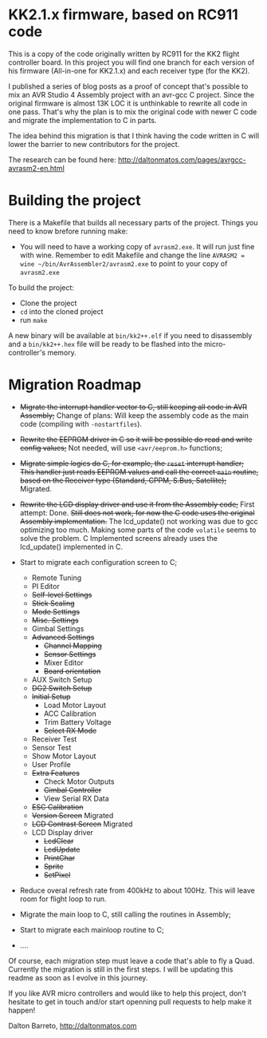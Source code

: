 # KK2.1.x firmware, based on RC911 code

This is a copy of the code originally written by RC911 for the KK2 flight controller board. In this project you will find one branch for each version of his firmware (All-in-one for KK2.1.x) and each receiver type (for the KK2).

I published a series of blog posts as a proof of concept that's possible to mix an AVR Studio 4 Assembly project with an avr-gcc C project. Since the original firmware is almost 13K LOC it is unthinkable to rewrite all code in one pass. That's why the plan is to mix the original code with newer C code and migrate the implementation to C in parts.

The idea behind this migration is that I think having the code written in C will lower the barrier to new contributors for the project.

The research can be found here: http://daltonmatos.com/pages/avrgcc-avrasm2-en.html 

# Building the project

There is a Makefile that builds all necessary parts of the project. Things you need to know brefore running make:

 * You will need to have a working copy of ``avrasm2.exe``. It will run just fine with wine. Remember to edit Makefile and change the line ``AVRASM2 = wine ~/bin/AvrAssembler2/avrasm2.exe`` to point to your copy of ``avrasm2.exe``

To build the project:
 * Clone the project
 * ``cd`` into the cloned project
 * run ``make``

A new binary will be available at ``bin/kk2++.elf`` if you need to disassembly and a ``bin/kk2++.hex`` file will be ready to be flashed into the micro-controller's memory.


# Migration Roadmap

 * ~~Migrate the interrupt handler vector to C, still keeping all code in AVR Assembly;~~ Change of plans: Will keep the assembly code as the main code (compiling with ``-nostartfiles``).
 * ~~Rewrite the EEPROM driver in C so it will be possible do read and write config values;~~ Not needed, will use ``<avr/eeprom.h>`` functions;
 * ~~Migrate simple logics do C, for example, the ``reset`` interrupt handler; This handler just reads EEPROM values and call the correct ``main`` routine, based on the Receiver type (Standard, CPPM, S.Bus, Satellite);~~ Migrated.
 * ~~Rewrite the LCD display driver and use it from the Assembly code;~~ First attempt: Done. ~~Still does not work, for now the C code uses the original Assembly implementation.~~ The lcd_update() not working was due to gcc optimizing too much. Making some parts of the code ``volatile`` seems to solve the problem. C Implemented screens already uses the lcd_update() implemented in C.
 * Start to migrate each configuration screen to C;

   * Remote Tuning
   * PI Editor
   * ~~Self-level Settings~~
   * ~~Stick Scaling~~
   * ~~Mode Settings~~
   * ~~Misc. Settings~~
   * Gimbal Settings
   * ~~Advanced Settings~~
     * ~~Channel Mapping~~
     * ~~Sensor Settings~~
     * Mixer Editor
     * ~~Board orientation~~
   * AUX Switch Setup
   * ~~DG2 Switch Setup~~
   * ~~Initial Setup~~
     * Load Motor Layout
     * ACC Calibration
     * Trim Battery Voltage
     * ~~Select RX Mode~~
   * Receiver Test
   * Sensor Test
   * Show Motor Layout
   * User Profile
   * ~~Extra Features~~
     * Check Motor Outputs
     * ~~Gimbal Controller~~
     * View Serial RX Data
   * ~~ESC Calibration~~
   * ~~Version Screen~~ Migrated
   * ~~LCD Contrast Screen~~ Migrated
   * LCD Display driver
     * ~~LcdClear~~
     * ~~LcdUpdate~~
     * ~~PrintChar~~
     * ~~Sprite~~
     * ~~SetPixel~~
 * Reduce overal refresh rate from 400kHz to about 100Hz. This will leave room for flight loop to run.
 * Migrate the main loop to C, still calling the routines in Assembly;
 * Start to migrate each mainloop routine to C;
 * ....


Of course, each migration step must leave a code that's able to fly a Quad. Currently the migration is still in the first steps. I will be updating this readme as soon as I evolve in this journey.

If you like AVR micro controllers and would like to help this project, don't hesitate to get in touch and/or start openning pull requests to help make it happen!


Dalton Barreto, http://daltonmatos.com
